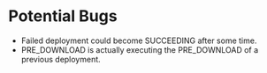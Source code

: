 # Potential Bugs
* Failed deployment could become SUCCEEDING after some time.
* PRE_DOWNLOAD is actually executing the PRE_DOWNLOAD of a previous deployment.
